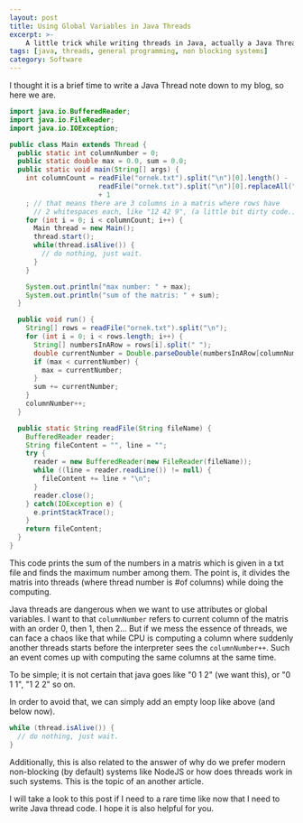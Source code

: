 ```yaml
---
layout: post
title: Using Global Variables in Java Threads
excerpt: >-
    A little trick while writing threads in Java, actually a Java Threads note for the blog.
tags: [java, threads, general programming, non blocking systems]
category: Software
---
```


I thought it is a brief time to write a Java Thread note down to my blog, so here we are.

```java
import java.io.BufferedReader;
import java.io.FileReader;
import java.io.IOException;

public class Main extends Thread {
  public static int columnNumber = 0;
  public static double max = 0.0, sum = 0.0;
  public static void main(String[] args) {
    int columnCount = readFile("ornek.txt").split("\n")[0].length() - 
                      readFile("ornek.txt").split("\n")[0].replaceAll(" ", "").length()
                      + 1
    ; // that means there are 3 columns in a matris where rows have 
      // 2 whitespaces each, like "12 42 9", (a little bit dirty code.)
    for (int i = 0; i < columnCount; i++) {
      Main thread = new Main();
      thread.start();
      while(thread.isAlive()) {
        // do nothing, just wait.
      }
    }

    System.out.println("max number: " + max);
    System.out.println("sum of the matris: " + sum);
  }

  public void run() {
    String[] rows = readFile("ornek.txt").split("\n");
    for (int i = 0; i < rows.length; i++) {
      String[] numbersInARow = rows[i].split(" ");
      double currentNumber = Double.parseDouble(numbersInARow[columnNumber]);
      if (max < currentNumber) {
        max = currentNumber;
      }
      sum += currentNumber;
    }
    columnNumber++;
  }

  public static String readFile(String fileName) {
    BufferedReader reader;
    String fileContent = "", line = "";
    try {
      reader = new BufferedReader(new FileReader(fileName));
      while ((line = reader.readLine()) != null) {
        fileContent += line + "\n";
      }
      reader.close();
    } catch(IOException e) {
      e.printStackTrace();
    } 
    return fileContent;
  }
}
```

This code prints the sum of the numbers in a matris which is given in a txt file and finds the maximum number among them. The point is, it divides the matris into threads (where thread number is #of columns) while doing the computing.

Java threads are dangerous when we want to use attributes or global variables. I want to that `columnNumber` refers to current column of the matris with an order 0, then 1, then 2... But if we mess the essence of threads, we can face a chaos like that while CPU is computing a column where suddenly another threads starts before the interpreter sees the `columnNumber++`. Such an event comes up with computing the same columns at the same time. 

To be simple; it is not certain that java goes like "0 1 2" (we want this), or "0 1 1", "1 2 2" so on.

In order to avoid that, we can simply add an empty loop like above (and below now).

```java
while (thread.isAlive()) {
  // do nothing, just wait.
}
```

Additionally, this is also related to the answer of why do we prefer modern non-blocking (by default) systems like NodeJS or how does threads work in such systems. This is the topic of an another article. 

I will take a look to this post if I need to a rare time like now that I need to write Java thread code. I hope it is also helpful for you. 